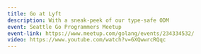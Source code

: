 ```yaml
---
title: Go at Lyft
description: With a sneak-peek of our type-safe ODM
event: Seattle Go Programmers Meetup
event-link: https://www.meetup.com/golang/events/234334532/
video: https://www.youtube.com/watch?v=6XQwwrcRQqc
---
```

